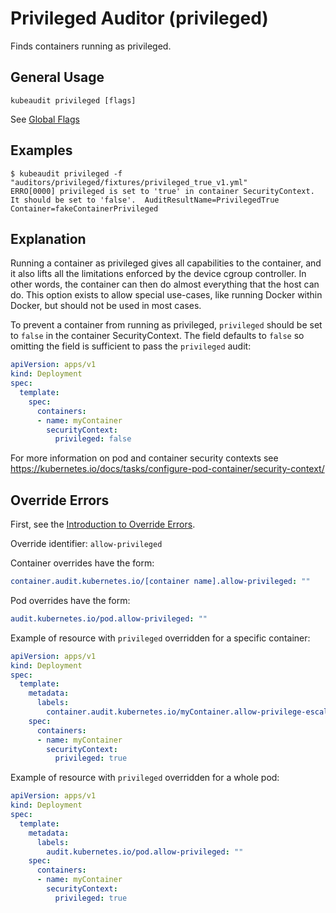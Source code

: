 # Privileged Auditor (privileged)

Finds containers running as privileged.

## General Usage

```
kubeaudit privileged [flags]
```

See [Global Flags](/README.md#global-flags)

## Examples

```
$ kubeaudit privileged -f "auditors/privileged/fixtures/privileged_true_v1.yml"
ERRO[0000] privileged is set to 'true' in container SecurityContext. It should be set to 'false'.  AuditResultName=PrivilegedTrue Container=fakeContainerPrivileged
```

## Explanation

Running a container as privileged gives all capabilities to the container, and it also lifts all the limitations enforced by the device cgroup controller. In other words, the container can then do almost everything that the host can do. This option exists to allow special use-cases, like running Docker within Docker, but should not be used in most cases.

To prevent a container from running as privileged, `privileged` should be set to `false` in the container SecurityContext. The field defaults to `false` so omitting the field is sufficient to pass the `privileged` audit:

```yaml
apiVersion: apps/v1
kind: Deployment
spec:
  template:
    spec:
      containers:
      - name: myContainer
        securityContext:
          privileged: false
```

For more information on pod and container security contexts see https://kubernetes.io/docs/tasks/configure-pod-container/security-context/

## Override Errors

First, see the [Introduction to Override Errors](/README.md#override-errors).

Override identifier: `allow-privileged`

Container overrides have the form:
```yaml
container.audit.kubernetes.io/[container name].allow-privileged: ""
```

Pod overrides have the form:
```yaml
audit.kubernetes.io/pod.allow-privileged: ""
```

Example of resource with `privileged` overridden for a specific container:
```yaml
apiVersion: apps/v1
kind: Deployment
spec:
  template:
    metadata:
      labels:
        container.audit.kubernetes.io/myContainer.allow-privilege-escalation: ""
    spec:
      containers:
      - name: myContainer
        securityContext:
          privileged: true
```

Example of resource with `privileged` overridden for a whole pod:
```yaml
apiVersion: apps/v1
kind: Deployment
spec:
  template:
    metadata:
      labels:
        audit.kubernetes.io/pod.allow-privileged: ""
    spec:
      containers:
      - name: myContainer
        securityContext:
          privileged: true
```
